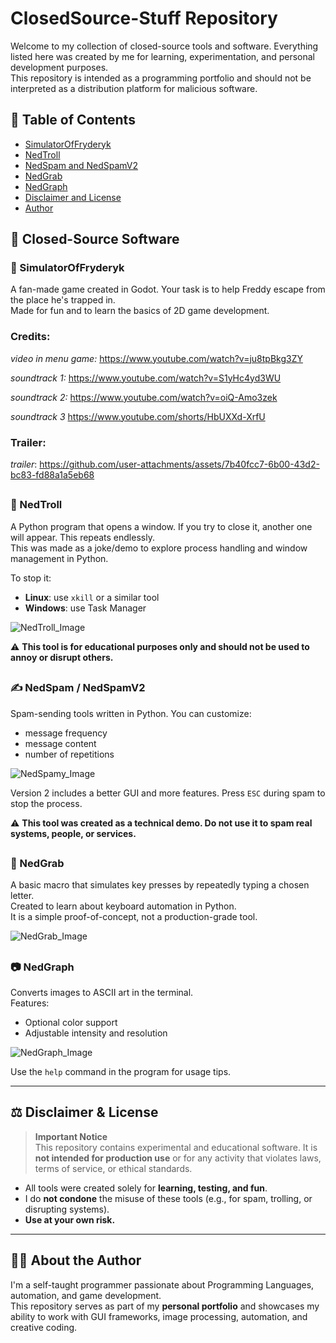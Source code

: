 
# ClosedSource-Stuff Repository

Welcome to my collection of closed-source tools and software. Everything listed here was created by me for learning, experimentation, and personal development purposes.  
This repository is intended as a programming portfolio and should not be interpreted as a distribution platform for malicious software.


## 📑 Table of Contents

- [SimulatorOfFryderyk](#-simulatoroffryderyk)
- [NedTroll](#-nedtroll)
- [NedSpam and NedSpamV2](#%EF%B8%8F-nedspam--nedspamv2)
- [NedGrab](#-nedgrab)
- [NedGraph](#-nedgraph)
- [Disclaimer and License](#%EF%B8%8F-disclaimer--license)
- [Author](#-about-the-author)

## 🔐 Closed-Source Software

### 🐻 SimulatorOfFryderyk
A fan-made game created in Godot. Your task is to help Freddy escape from the place he's trapped in.  
Made for fun and to learn the basics of 2D game development.
### Credits:
*video in menu game:* https://www.youtube.com/watch?v=ju8tpBkg3ZY

*soundtrack 1:* https://www.youtube.com/watch?v=S1yHc4yd3WU

*soundtrack 2:* https://www.youtube.com/watch?v=oiQ-Amo3zek

*soundtrack 3* https://www.youtube.com/shorts/HbUXXd-XrfU 
### Trailer:
*trailer*: https://github.com/user-attachments/assets/7b40fcc7-6b00-43d2-bc83-fd88a1a5eb68
##
### 🧌 NedTroll
A Python program that opens a window. If you try to close it, another one will appear. This repeats endlessly.  
This was made as a joke/demo to explore process handling and window management in Python.

To stop it:
- **Linux**: use `xkill` or a similar tool
- **Windows**: use Task Manager
  
![NedTroll_Image](https://github.com/user-attachments/assets/2c1abba8-40c3-4d78-9e99-7305d3a42997)

⚠️ **This tool is for educational purposes only and should not be used to annoy or disrupt others.**
##
### ✍️ NedSpam / NedSpamV2
Spam-sending tools written in Python. You can customize:
- message frequency
- message content
- number of repetitions  

![NedSpamy_Image](https://github.com/user-attachments/assets/399e6cbf-d8af-4db3-8e74-332aa2434ab0)


Version 2 includes a better GUI and more features. Press `ESC` during spam to stop the process.

⚠️ **This tool was created as a technical demo. Do not use it to spam real systems, people, or services.**
##
### 🤖 NedGrab
A basic macro that simulates key presses by repeatedly typing a chosen letter.  
Created to learn about keyboard automation in Python.  
It is a simple proof-of-concept, not a production-grade tool.

![NedGrab_Image](https://github.com/user-attachments/assets/a57c2b02-e9a2-4a13-9cf0-15f4826765c1)

##
### 📷 NedGraph
Converts images to ASCII art in the terminal.  
Features:
- Optional color support
- Adjustable intensity and resolution  

![NedGraph_Image](https://github.com/user-attachments/assets/dfc30732-a6ca-492e-a3db-523a8996d868)


Use the `help` command in the program for usage tips.

---

## ⚖️ Disclaimer & License

> **Important Notice**  
> This repository contains experimental and educational software. It is **not intended for production use** or for any activity that violates laws, terms of service, or ethical standards.

- All tools were created solely for **learning, testing, and fun**.
- I do **not condone** the misuse of these tools (e.g., for spam, trolling, or disrupting systems).
- **Use at your own risk.**

---

## 🧑‍💻 About the Author

I'm a self-taught programmer passionate about Programming Languages, automation, and game development.  
This repository serves as part of my **personal portfolio** and showcases my ability to work with GUI frameworks, image processing, automation, and creative coding.
